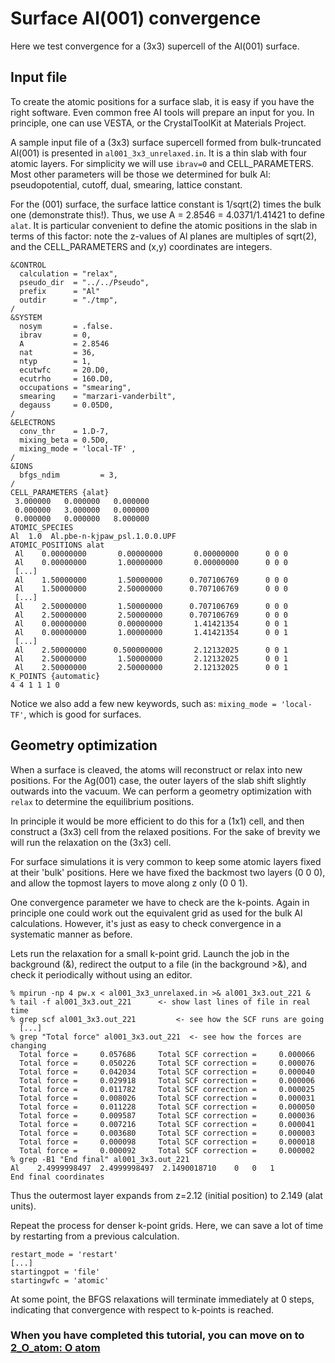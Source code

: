 # Surface Al(001) convergence

Here we test convergence for a (3x3) supercell of the Al(001) surface.

## Input file

To create the atomic positions for a surface slab, it is easy if you have the right software. Even common free AI tools will prepare an input for you. In principle, one can use VESTA, or the CrystalToolKit at Materials Project.

A sample input file of a (3x3) surface supercell formed from bulk-truncated Al(001) is presented in `al001_3x3_unrelaxed.in`. It is a thin slab with four atomic layers.
For simplicity we will use `ibrav=0` and CELL_PARAMETERS.
Most other parameters will be those we determined for bulk Al: pseudopotential, cutoff, dual, smearing, lattice constant. 

For the (001) surface, the surface lattice constant is 1/sqrt(2) times the bulk one (demonstrate this!). Thus, we use A = 2.8546 = 4.0371/1.41421 to define `alat`. It is particular convenient to define the atomic positions in the slab in terms of this factor: note the z-values of Al planes are multiples of sqrt(2), and the CELL_PARAMETERS and (x,y) coordinates are integers.

   ```
   &CONTROL
     calculation = "relax",
     pseudo_dir  = "../../Pseudo",
     prefix      = "Al"
     outdir      = "./tmp",
   /
   &SYSTEM
     nosym       = .false.
     ibrav       = 0,
     A           = 2.8546 
     nat         = 36,
     ntyp        = 1,
     ecutwfc     = 20.D0,
     ecutrho     = 160.D0,
     occupations = "smearing",
     smearing    = "marzari-vanderbilt",
     degauss     = 0.05D0,
   /
   &ELECTRONS
     conv_thr    = 1.D-7,
     mixing_beta = 0.5D0,
     mixing_mode = 'local-TF' ,
   /
   &IONS
     bfgs_ndim         = 3,
   /
   CELL_PARAMETERS {alat}
    3.000000   0.000000   0.000000 
    0.000000   3.000000   0.000000 
    0.000000   0.000000   8.000000 
   ATOMIC_SPECIES
   Al  1.0  Al.pbe-n-kjpaw_psl.1.0.0.UPF
   ATOMIC_POSITIONS alat
    Al    0.00000000       0.00000000       0.00000000      0 0 0
    Al    0.00000000       1.00000000       0.00000000      0 0 0
    [...]
    Al    1.50000000       1.50000000      0.707106769      0 0 0
    Al    1.50000000       2.50000000      0.707106769      0 0 0
    [...]
    Al    2.50000000       1.50000000      0.707106769      0 0 0
    Al    2.50000000       2.50000000      0.707106769      0 0 0
    Al    0.00000000       0.00000000       1.41421354      0 0 1
    Al    0.00000000       1.00000000       1.41421354      0 0 1
    [...]
    Al    2.50000000      0.500000000       2.12132025      0 0 1
    Al    2.50000000       1.50000000       2.12132025      0 0 1
    Al    2.50000000       2.50000000       2.12132025      0 0 1
   K_POINTS {automatic}
   4 4 1 1 1 0
   ```
   Notice we also add a few new keywords, such as: `mixing_mode = 'local-TF'`, which is good for surfaces.

## Geometry optimization

When a surface is cleaved, the atoms will reconstruct or relax into new positions. For the Ag(001) case, the outer layers of the slab shift slightly outwards into the vacuum. We can perform a geometry optimization with `relax` to determine the equilibrium positions.

In principle it would be more efficient to do this for a (1x1) cell, and then construct a (3x3) cell from the relaxed positions. For the sake of brevity we will run the relaxation on the (3x3) cell. 

For surface simulations it is very common to keep some atomic layers fixed at their 'bulk' positions. Here we have fixed the backmost two layers (0 0 0), and allow the topmost layers to move along z only (0 0 1). 

One convergence parameter we have to check are the k-points. Again in principle one could work out the equivalent grid as used for the bulk Al calculations. However, it's just as easy to check convergence in a systematic manner as before.

Lets run the relaxation for a small k-point grid. Launch the job in the background (&), redirect the output to a file (in the background >&), and check it periodically without using an editor.
   ```
   % mpirun -np 4 pw.x < al001_3x3_unrelaxed.in >& al001_3x3.out_221 &
   % tail -f al001_3x3.out_221		<- show last lines of file in real time
   % grep scf al001_3x3.out_221         <- see how the SCF runs are going
     [...]
   % grep "Total force" al001_3x3.out_221  <- see how the forces are changing
     Total force =     0.057686     Total SCF correction =     0.000066
     Total force =     0.050226     Total SCF correction =     0.000076
     Total force =     0.042034     Total SCF correction =     0.000040
     Total force =     0.029918     Total SCF correction =     0.000006
     Total force =     0.011782     Total SCF correction =     0.000025
     Total force =     0.008026     Total SCF correction =     0.000031
     Total force =     0.011228     Total SCF correction =     0.000050
     Total force =     0.009587     Total SCF correction =     0.000036
     Total force =     0.007216     Total SCF correction =     0.000041
     Total force =     0.003680     Total SCF correction =     0.000003
     Total force =     0.000098     Total SCF correction =     0.000018
     Total force =     0.000092     Total SCF correction =     0.000002
   % grep -B1 "End final" al001_3x3.out_221
   Al    2.4999998497  2.4999998497  2.1490018710    0   0   1
   End final coordinates
   ```
   Thus the outermost layer expands from z=2.12 (initial position) to 2.149 (alat units).


   Repeat the process for denser k-point grids. Here, we can save a lot of time by restarting from a previous calculation.
   ```
   restart_mode = 'restart'
   [...]
   startingpot = 'file'
   startingwfc = 'atomic'
   ```

   At some point, the BFGS relaxations will terminate immediately at 0 steps, indicating that convergence with respect to k-points is reached.


### When you have completed this tutorial, you can move on to [2_O_atom: O atom](../2_O_atom)
